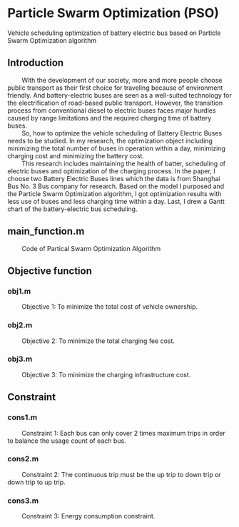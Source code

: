 # Particle Swarm Optimization (PSO)
Vehicle scheduling optimization of battery electric bus based on Particle Swarm Optimization algorithm

## Introduction
&emsp;&emsp; With the development of our society, more and more people choose public transport as their first choice for traveling because of environment friendly. And battery-electric buses are seen as a well-suited technology for the electrification of road-based public transport. However, the transition process from conventional diesel to electric buses faces major hurdles caused by range limitations and the required charging time of battery buses.
</br>&emsp;&emsp; So, how to optimize the vehicle scheduling of Battery Electric Buses needs to be studied. In my research, the optimization object including minimizing the total number of buses in operation within a day, minimizing charging cost and minimizing the battery cost.
</br>&emsp;&emsp; This research includes maintaining the health of batter, scheduling of electric buses and optimization of the charging process. In the paper, I choose two Battery Electric Buses lines which the data is from Shanghai Bus No. 3 Bus company for research. Based on the model I purposed and the Particle Swarm Optimization algorithm, I got optimization results with less use of buses and less charging time within a day. Last, I drew a Gantt chart of the battery-electric bus scheduling.

## main_function.m
&emsp;&emsp; Code of Partical Swarm Optimization Algorithm

## Objective function

### obj1.m
&emsp;&emsp; Objective 1: To minimize the total cost of vehicle ownership.

### obj2.m
&emsp;&emsp; Objective 2: To minimize the total charging fee cost.

### obj3.m
&emsp;&emsp; Objective 3: To minimize the charging infrastructure cost.

## Constraint

### cons1.m
&emsp;&emsp; Constraint 1: Each bus can only cover 2 times maximum trips in order to balance the usage count of each bus.

### cons2.m
&emsp;&emsp; Constraint 2: The continuous trip must be the up trip to down trip or down trip to up trip.

### cons3.m
&emsp;&emsp; Constraint 3: Energy consumption constraint.

